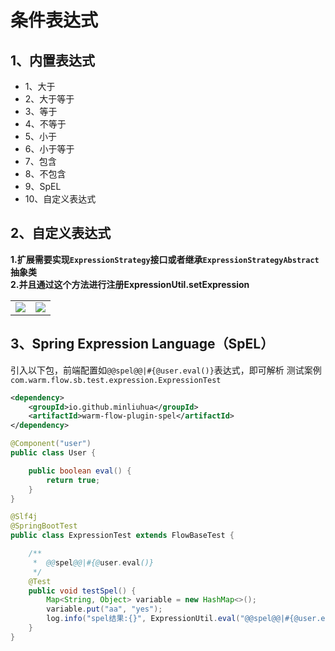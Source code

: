 # 条件表达式

## 1、内置表达式
- 1、大于
- 2、大于等于
- 3、等于
- 4、不等于
- 5、小于
- 6、小于等于
- 7、包含
- 8、不包含
- 9、SpEL
- 10、自定义表达式

## 2、自定义表达式

**1.扩展需要实现`ExpressionStrategy`接口或者继承`ExpressionStrategyAbstract`抽象类**  
**2.并且通过这个方法进行注册ExpressionUtil.setExpression**

<table>
    <tr>
        <td><img src="https://foruda.gitee.com/images/1703669588889979582/cbe952be_2218307.png"/></td>
        <td><img src="https://foruda.gitee.com/images/1703669685489610156/a8e6be49_2218307.png"/></td>
    </tr>
</table>

## 3、Spring Expression Language（SpEL）
引入以下包，前端配置如`@@spel@@|#{@user.eval()}`表达式，即可解析
测试案例`com.warm.flow.sb.test.expression.ExpressionTest`
```xml
<dependency>
    <groupId>io.github.minliuhua</groupId>
    <artifactId>warm-flow-plugin-spel</artifactId>
</dependency>
```

```java
@Component("user")
public class User {

    public boolean eval() {
        return true;
    }
}

@Slf4j
@SpringBootTest
public class ExpressionTest extends FlowBaseTest {

    /**
     *  @@spel@@|#{@user.eval()}
     */
    @Test
    public void testSpel() {
        Map<String, Object> variable = new HashMap<>();
        variable.put("aa", "yes");
        log.info("spel结果:{}", ExpressionUtil.eval("@@spel@@|#{@user.eval()}", null));
    }
}
```

